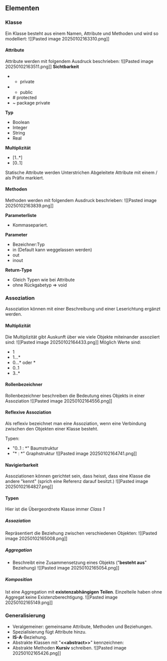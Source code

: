 ## Elementen
### Klasse
Ein Klasse besteht aus einem Namen, Attribute und Methoden und wird so modelliert:
![[Pasted image 20250102163310.png]]
#### Attribute
Attribute werden mit folgendem Ausdruck beschrieben:
![[Pasted image 20250102163511.png]]
**Sichtbarkeit**
- - private
- + public
- \# protected
- ~ package private

**Typ**
- Boolean
- Integer
- String
- Real

**Multiplizität**
- \[1..\*]
- \[0..1]

Statische Attribute werden Unterstrichen
Abgeleitete Attribute mit einem / als Präfix markiert.

#### Methoden
Methoden werden mit folgendem Ausdruck beschrieben:
![[Pasted image 20250102163839.png]]

**Parameterliste**
- Kommasepariert.

**Parameter**
- Bezeichner:Typ
- in (Default kann weggelassen werden)
- out
- inout

**Return-Type**
- Gleich Typen wie bei Attribute
- ohne Rückgabetyp => void

### Assoziation
Assoziation können mit einer Beschreibung und einer Leserichtung ergänzt werden.
#### Multiplizität
Die Multiplizität gibt Auskunft über wie viele Objekte miteinander assoziiert sind:
![[Pasted image 20250102164433.png]]
Möglich Werte sind:
- 1
- 1...\*
- 0...* oder *
- 0..1
- 3..*

#### Rollenbezeichner
Rollenbezeichner beschreiben die Bedeutung eines Objekts in einer Assoziation
![[Pasted image 20250102164556.png]]

#### Reflexive Assoziation
Als reflexiv bezeichnet man eine Assoziation, wenn eine Verbindung zwischen den
Objekten einer Klasse besteht.

Typen:
- "0..1 : \*" Baumstruktur
- "* : \*" Graphstruktur
![[Pasted image 20250102164741.png]]

#### Navigierbarkeit
Assoziationen können gerichtet sein, dass heisst, dass eine Klasse die andere "kennt" (sprich eine Referenz darauf besitzt.)
![[Pasted image 20250102164827.png]]

#### Typen
Hier ist die Übergeordnete Klasse immer *Class 1*
##### Assoziation
Repräsentiert die Beziehung zwischen verschiedenen Objekten:
![[Pasted image 20250102165008.png]]
##### Aggregation
- Beschreibt eine Zusammensetzung eines Objekts ("**besteht aus**" Beziehung)
![[Pasted image 20250102165054.png]]

##### Komposition
Ist eine Aggregation mit **existenzabhängigen Teilen**. Einzelteile haben ohne Aggregat keine Existenzberechtigung.
![[Pasted image 20250102165149.png]]

### Generalisierung
- Veralgemeiner: gemeinsame Attribute, Methoden und Beziehungen.
- Spezialisierung fügt Attribute hinzu.
- **IS-A**-Beziehung.
- Abstrakte Klassen mit "**\<\<abstract>>**" kennzeichnen:
- Abstrakte Methoden **Kursiv** schreiben.
![[Pasted image 20250102165426.png]]